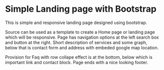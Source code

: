 # Simple Landing page with Bootstrap
This is simple and responsive landing page designed using bootstrap.

Source can be used as a template to create a Home page or landing page which will be responsive.
Page has navigation options at the left search box and button at the right.
Short description of services and some graph, below that is contact form and address with embeded google map location.

Provision for Faq with row collape effect is at the bottom, below which is important link and contact block.
Page ends with a nice looking footer.
